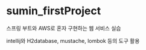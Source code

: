 # sumin_firstProject

스프링 부트와 AWS로 혼자 구현하는 웹 서비스 실습

intellij와 H2database, mustache, lombok 등의 도구 활용
